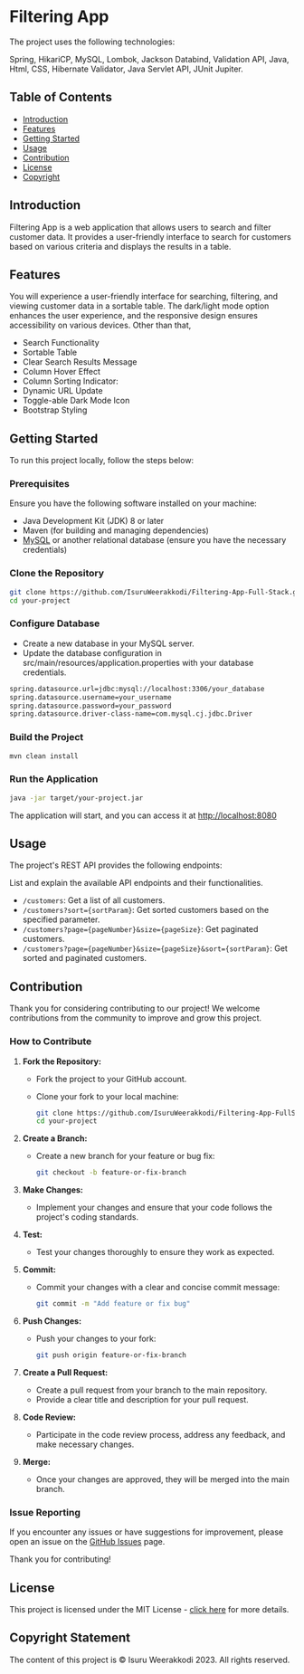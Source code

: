 # Filtering App
The project uses the following technologies:

Spring, HikariCP, MySQL, Lombok, Jackson Databind, Validation API, Java, Html, CSS, Hibernate Validator, Java Servlet API, JUnit Jupiter.


## Table of Contents
- [Introduction](#introduction)
- [Features](#features)
- [Getting Started](#getting)
- [Usage](#usage)
- [Contribution](#contribution)
- [License](#license)
- [Copyright](#copyright)

## Introduction

Filtering App is a web application that allows users to search and filter customer data. It provides a user-friendly interface to search for customers based on various criteria and displays the results in a table.

## Features

You will experience a user-friendly interface for searching, filtering, and viewing customer data in a sortable table. The dark/light mode option enhances the user experience, and the responsive design ensures accessibility on various devices.
Other than that,

- Search Functionality
- Sortable Table
- Clear Search Results Message
- Column Hover Effect
- Column Sorting Indicator:
- Dynamic URL Update
- Toggle-able Dark Mode Icon
- Bootstrap Styling


## Getting Started

To run this project locally, follow the steps below:

### Prerequisites

Ensure you have the following software installed on your machine:

- Java Development Kit (JDK) 8 or later
- Maven (for building and managing dependencies)
- [MySQL](https://www.mysql.com/) or another relational database (ensure you have the necessary credentials)

### Clone the Repository

```bash
git clone https://github.com/IsuruWeerakkodi/Filtering-App-Full-Stack.git
cd your-project
```
### Configure Database
- Create a new database in your MySQL server.
- Update the database configuration in src/main/resources/application.properties with your database credentials.

```bash
spring.datasource.url=jdbc:mysql://localhost:3306/your_database
spring.datasource.username=your_username
spring.datasource.password=your_password
spring.datasource.driver-class-name=com.mysql.cj.jdbc.Driver
```
### Build the Project
```bash
mvn clean install
```
### Run the Application
```bash
java -jar target/your-project.jar
```
The application will start, and you can access it at [http://localhost:8080](http://localhost:8080)

## Usage
The project's REST API provides the following endpoints:

List and explain the available API endpoints and their functionalities.

- `/customers`: Get a list of all customers.
- `/customers?sort={sortParam}`: Get sorted customers based on the specified parameter.
- `/customers?page={pageNumber}&size={pageSize}`: Get paginated customers.
- `/customers?page={pageNumber}&size={pageSize}&sort={sortParam}`: Get sorted and paginated customers.

## Contribution

Thank you for considering contributing to our project! We welcome contributions from the community to improve and grow this project.

### How to Contribute

1. **Fork the Repository:**
   - Fork the project to your GitHub account.
   - Clone your fork to your local machine:

     ```bash
     git clone https://github.com/IsuruWeerakkodi/Filtering-App-FullStack.git
     cd your-project
     ```

2. **Create a Branch:**
   - Create a new branch for your feature or bug fix:

     ```bash
     git checkout -b feature-or-fix-branch
     ```

3. **Make Changes:**
   - Implement your changes and ensure that your code follows the project's coding standards.

4. **Test:**
   - Test your changes thoroughly to ensure they work as expected.

5. **Commit:**
   - Commit your changes with a clear and concise commit message:

     ```bash
     git commit -m "Add feature or fix bug"
     ```

6. **Push Changes:**
   - Push your changes to your fork:

     ```bash
     git push origin feature-or-fix-branch
     ```

7. **Create a Pull Request:**
   - Create a pull request from your branch to the main repository.
   - Provide a clear title and description for your pull request.

8. **Code Review:**
   - Participate in the code review process, address any feedback, and make necessary changes.

9. **Merge:**
   - Once your changes are approved, they will be merged into the main branch.

### Issue Reporting

If you encounter any issues or have suggestions for improvement, please open an issue on the [GitHub Issues](https://github.com/your-username/your-project/issues) page.

Thank you for contributing!

## License

This project is licensed under the MIT License - [click here](LICENSE.txt) for more details.

## Copyright Statement

The content of this project is © Isuru Weerakkodi 2023.
All rights reserved.



